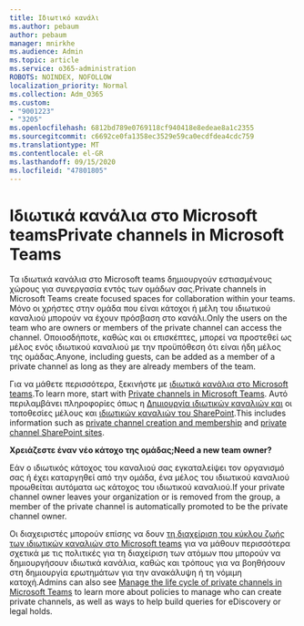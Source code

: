 ```yaml
---
title: Ιδιωτικό κανάλι
ms.author: pebaum
author: pebaum
manager: mnirkhe
ms.audience: Admin
ms.topic: article
ms.service: o365-administration
ROBOTS: NOINDEX, NOFOLLOW
localization_priority: Normal
ms.collection: Adm_O365
ms.custom:
- "9001223"
- "3205"
ms.openlocfilehash: 6812bd789e0769118cf940418e8edeae8a1c2355
ms.sourcegitcommit: c6692ce0fa1358ec3529e59ca0ecdfdea4cdc759
ms.translationtype: MT
ms.contentlocale: el-GR
ms.lasthandoff: 09/15/2020
ms.locfileid: "47801805"
---
```

# <a name="private-channels-in-microsoft-teams"></a><span data-ttu-id="61d80-102">Ιδιωτικά κανάλια στο Microsoft teams</span><span class="sxs-lookup"><span data-stu-id="61d80-102">Private channels in Microsoft Teams</span></span>

<span data-ttu-id="61d80-103">Τα ιδιωτικά κανάλια στο Microsoft teams δημιουργούν εστιασμένους χώρους για συνεργασία εντός των ομάδων σας.</span><span class="sxs-lookup"><span data-stu-id="61d80-103">Private channels in Microsoft Teams create focused spaces for collaboration within your teams.</span></span> <span data-ttu-id="61d80-104">Μόνο οι χρήστες στην ομάδα που είναι κάτοχοι ή μέλη του ιδιωτικού καναλιού μπορούν να έχουν πρόσβαση στο κανάλι.</span><span class="sxs-lookup"><span data-stu-id="61d80-104">Only the users on the team who are owners or members of the private channel can access the channel.</span></span> <span data-ttu-id="61d80-105">Οποιοσδήποτε, καθώς και οι επισκέπτες, μπορεί να προστεθεί ως μέλος ενός ιδιωτικού καναλιού με την προϋπόθεση ότι είναι ήδη μέλος της ομάδας.</span><span class="sxs-lookup"><span data-stu-id="61d80-105">Anyone, including guests, can be added as a member of a private channel as long as they are already members of the team.</span></span>

<span data-ttu-id="61d80-106">Για να μάθετε περισσότερα, ξεκινήστε με [ιδιωτικά κανάλια στο Microsoft teams](https://docs.microsoft.com/MicrosoftTeams/private-channels).</span><span class="sxs-lookup"><span data-stu-id="61d80-106">To learn more, start with [Private channels in Microsoft Teams](https://docs.microsoft.com/MicrosoftTeams/private-channels).</span></span> <span data-ttu-id="61d80-107">Αυτό περιλαμβάνει πληροφορίες όπως η [Δημιουργία ιδιωτικών καναλιών και](https://docs.microsoft.com/MicrosoftTeams/private-channels#private-channel-creation-and-membership) οι τοποθεσίες μέλους και [ιδιωτικών καναλιών του SharePoint](https://docs.microsoft.com/MicrosoftTeams/private-channels#private-channel-sharepoint-sites).</span><span class="sxs-lookup"><span data-stu-id="61d80-107">This includes information such as [private channel creation and membership](https://docs.microsoft.com/MicrosoftTeams/private-channels#private-channel-creation-and-membership) and [private channel SharePoint sites](https://docs.microsoft.com/MicrosoftTeams/private-channels#private-channel-sharepoint-sites).</span></span>

<span data-ttu-id="61d80-108">**Χρειάζεστε έναν νέο κάτοχο της ομάδας;**</span><span class="sxs-lookup"><span data-stu-id="61d80-108">**Need a new team owner?**</span></span>

<span data-ttu-id="61d80-109">Εάν ο ιδιωτικός κάτοχος του καναλιού σας εγκαταλείψει τον οργανισμό σας ή έχει καταργηθεί από την ομάδα, ένα μέλος του ιδιωτικού καναλιού προωθείται αυτόματα ως κάτοχος του ιδιωτικού καναλιού.</span><span class="sxs-lookup"><span data-stu-id="61d80-109">If your private channel owner leaves your organization or is removed from the group, a member of the private channel is automatically promoted to be the private channel owner.</span></span>

<span data-ttu-id="61d80-110">Οι διαχειριστές μπορούν επίσης να δουν [τη διαχείριση του κύκλου ζωής των ιδιωτικών καναλιών στο Microsoft teams](https://docs.microsoft.com/MicrosoftTeams/private-channels-life-cycle-management) για να μάθουν περισσότερα σχετικά με τις πολιτικές για τη διαχείριση των ατόμων που μπορούν να δημιουργήσουν ιδιωτικά κανάλια, καθώς και τρόπους για να βοηθήσουν στη δημιουργία ερωτημάτων για την ανακάλυψη ή τη νόμιμη κατοχή.</span><span class="sxs-lookup"><span data-stu-id="61d80-110">Admins can also see [Manage the life cycle of private channels in Microsoft Teams](https://docs.microsoft.com/MicrosoftTeams/private-channels-life-cycle-management) to learn more about policies to manage who can create private channels, as well as ways to help build queries for eDiscovery or legal holds.</span></span>
